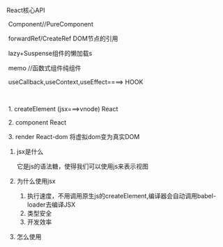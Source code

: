React核心API

​	Component//PureComponent

​	forwardRef/CreateRef	 DOM节点的引用

​	lazy+Suspense组件的懒加载s

​	memo //函数式组件纯组件

​	useCallback,useContext,useEffect====> HOOK

​	

​	1. createElement  (jsx===>vnode)   React

​	2. component		React

​	3. render   React-dom 将虚拟dom变为真实DOM





1. jsx是什么

   它是js的语法糖，使得我们可以使用js来表示视图

2. 为什么使用jsx

   1. 执行速度，不用调用原生js的createElement,编译器会自动调用babel-loader去编译JSX
   2. 类型安全
   3. 开发效率

3. 怎么使用